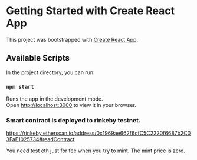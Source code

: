 # Getting Started with Create React App

This project was bootstrapped with [Create React App](https://github.com/facebook/create-react-app).

## Available Scripts

In the project directory, you can run:

### `npm start`

Runs the app in the development mode.\
Open [http://localhost:3000](http://localhost:3000) to view it in your browser.


### Smart contract is deployed to rinkeby testnet.
https://rinkeby.etherscan.io/address/0x1969ae662f6cfC5C2220f6687b2C03FaE1025734#readContract

You need test eth just for fee when you try to mint.
The mint price is zero.